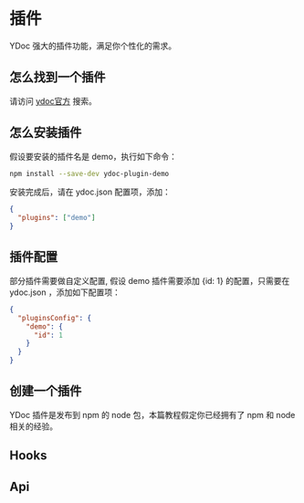 # 插件
YDoc 强大的插件功能，满足你个性化的需求。

## 怎么找到一个插件
请访问 [ydoc官方](https://ydoc.ymfe.org) 搜索。

## 怎么安装插件

假设要安装的插件名是 demo，执行如下命令：

```bash
npm install --save-dev ydoc-plugin-demo
```

安装完成后，请在 ydoc.json 配置项，添加：
```json
{
  "plugins": ["demo"]
}

```

## 插件配置
部分插件需要做自定义配置, 假设 demo 插件需要添加 {id: 1} 的配置，只需要在 ydoc.json ，添加如下配置项：

```json
{
  "pluginsConfig": {
    "demo": {
      "id": 1
    }
  }
}

```

## 创建一个插件
YDoc 插件是发布到 npm 的 node 包，本篇教程假定你已经拥有了 npm 和 node 相关的经验。


## Hooks

## Api